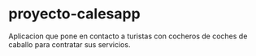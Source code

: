 # proyecto-calesapp
Aplicacion que pone en contacto  a turistas con cocheros de coches de caballo para contratar sus servicios.
